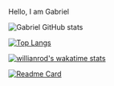 Hello, I am Gabriel

![Gabriel GitHub stats](https://github-readme-stats.vercel.app/api?username=GabrielTonhatti&count_private=true&show_icons=true&theme=dracula&hide_border=true&include_all_commits=true)

[![Top Langs](https://github-readme-stats.vercel.app/api/top-langs/?username=GabrielTonhatti&layout=compact&theme=dracula)](https://github.com/anuraghazra/github-readme-stats)

[![willianrod's wakatime stats](https://github-readme-stats.vercel.app/api/wakatime?username=GabrielTonhatti&theme=dracula)](https://github.com/anuraghazra/github-readme-stats)

[![Readme Card](https://github-readme-stats.vercel.app/api/pin/?username=GabrielTonhatti&repo=Estudos-JavaScript&theme=dracula&show_owner=true)](https://github.com/GabrielTonhatti/Estudos-JavaScript)

